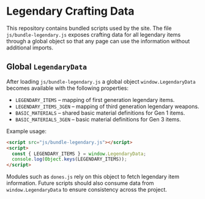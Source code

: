 # Legendary Crafting Data

This repository contains bundled scripts used by the site. The file
`js/bundle-legendary.js` exposes crafting data for all legendary items
through a global object so that any page can use the information without
additional imports.

## Global `LegendaryData`

After loading `js/bundle-legendary.js` a global object `window.LegendaryData`
becomes available with the following properties:

- `LEGENDARY_ITEMS` – mapping of first generation legendary items.
- `LEGENDARY_ITEMS_3GEN` – mapping of third generation legendary weapons.
- `BASIC_MATERIALS` – shared basic material definitions for Gen 1 items.
- `BASIC_MATERIALS_3GEN` – basic material definitions for Gen 3 items.

Example usage:

```html
<script src="js/bundle-legendary.js"></script>
<script>
  const { LEGENDARY_ITEMS } = window.LegendaryData;
  console.log(Object.keys(LEGENDARY_ITEMS));
</script>
```

Modules such as `dones.js` rely on this object to fetch legendary item
information. Future scripts should also consume data from `window.LegendaryData`
to ensure consistency across the project.
